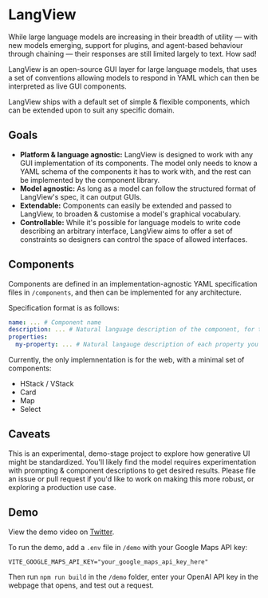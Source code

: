 # LangView

While large language models are increasing in their breadth of utility &mdash; with new models emerging, support for plugins, and agent-based behaviour through chaining &mdash; their responses are still limited largely to text. How sad!

LangView is an open-source GUI layer for large language models, that uses a set of conventions allowing models to respond in YAML which can then be interpreted as live GUI components.

LangView ships with a default set of simple & flexible components, which can be extended upon to suit any specific domain.

## Goals

- **Platform & language agnostic:** LangView is designed to work with any GUI implementation of its components. The model only needs to know a YAML schema of the components it has to work with, and the rest can be implemented by the component library.
- **Model agnostic:** As long as a model can follow the structured format of LangView's spec, it can output GUIs.
- **Extendable:** Components can easily be extended and passed to LangView, to broaden & customise a model's graphical vocabulary.
- **Controllable:** While it's possible for language models to write code describing an arbitrary interface, LangView aims to offer a set of constraints so designers can control the space of allowed interfaces.

## Components

Components are defined in an implementation-agnostic YAML specification files in `/components`, and then can be implemented for any architecture.

Specification format is as follows:

```yaml
name: ... # Component name
description: ... # Natural language description of the component, for the model to determine its behaviour
properties:
  my-property: ... # Natural langauge description of each property you'd like the model to be able to set for this component (type & behaviour)
```

Currently, the only implemnentation is for the web, with a minimal set of components:

- HStack / VStack
- Card
- Map
- Select

## Caveats

This is an experimental, demo-stage project to explore how generative UI might be standardized. You'll likely find the model requires experimentation with prompting & component descriptions to get desired results. Please file an issue or pull request if you'd like to work on making this more robust, or exploring a production use case.

## Demo

View the demo video on [Twitter](https://twitter.com/rupert_parry/status/1653780093712633859).

To run the demo, add a `.env` file in `/demo` with your Google Maps API key:

```
VITE_GOOGLE_MAPS_API_KEY="your_google_maps_api_key_here"
```

Then run `npm run build` in the `/demo` folder, enter your OpenAI API key in the webpage that opens, and test out a request.
